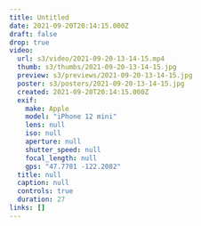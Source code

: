 ```yaml
---
title: Untitled
date: 2021-09-20T20:14:15.000Z
draft: false
drop: true
video:
  url: s3/video/2021-09-20-13-14-15.mp4
  thumb: s3/thumbs/2021-09-20-13-14-15.jpg
  preview: s3/previews/2021-09-20-13-14-15.jpg
  poster: s3/posters/2021-09-20-13-14-15.jpg
  created: 2021-09-20T20:14:15.000Z
  exif:
    make: Apple
    model: "iPhone 12 mini"
    lens: null
    iso: null
    aperture: null
    shutter_speed: null
    focal_length: null
    gps: "47.7781 -122.2082"
  title: null
  caption: null
  controls: true
  duration: 27
links: []
---
```

